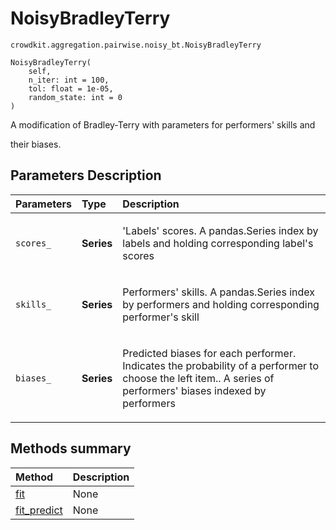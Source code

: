 # NoisyBradleyTerry
`crowdkit.aggregation.pairwise.noisy_bt.NoisyBradleyTerry`

```
NoisyBradleyTerry(
    self,
    n_iter: int = 100,
    tol: float = 1e-05,
    random_state: int = 0
)
```

A modification of Bradley-Terry with parameters for performers' skills and


their biases.

## Parameters Description

| Parameters | Type | Description |
| :----------| :----| :-----------|
`scores_`|**Series**|<p>&#x27;Labels&#x27; scores. A pandas.Series index by labels and holding corresponding label&#x27;s scores</p>
`skills_`|**Series**|<p>Performers&#x27; skills. A pandas.Series index by performers and holding corresponding performer&#x27;s skill</p>
`biases_`|**Series**|<p>Predicted biases for each performer. Indicates the probability of a performer to choose the left item.. A series of performers&#x27; biases indexed by performers</p>
## Methods summary

| Method | Description |
| :------| :-----------|
[fit](crowdkit.aggregation.pairwise.noisy_bt.NoisyBradleyTerry.fit.md)| None
[fit_predict](crowdkit.aggregation.pairwise.noisy_bt.NoisyBradleyTerry.fit_predict.md)| None

